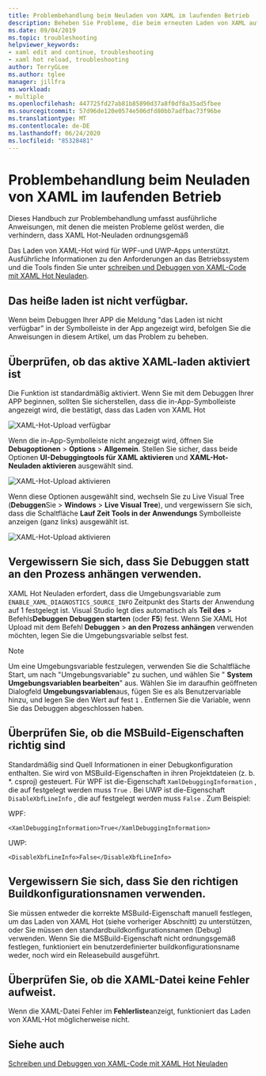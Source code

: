```yaml
---
title: Problembehandlung beim Neuladen von XAML im laufenden Betrieb
description: Beheben Sie Probleme, die beim erneuten Laden von XAML auftreten können.
ms.date: 09/04/2019
ms.topic: troubleshooting
helpviewer_keywords:
- xaml edit and continue, troubleshooting
- xaml hot reload, troubleshooting
author: TerryGLee
ms.author: tglee
manager: jillfra
ms.workload:
- multiple
ms.openlocfilehash: 447725fd27ab81b85890d37a8f0df8a35ad5fbee
ms.sourcegitcommit: 57d96de120e0574e506dfd80bb7adfbac73f96be
ms.translationtype: MT
ms.contentlocale: de-DE
ms.lasthandoff: 06/24/2020
ms.locfileid: "85328481"
---
```

# <a name="troubleshooting-xaml-hot-reload"></a>Problembehandlung beim Neuladen von XAML im laufenden Betrieb

Dieses Handbuch zur Problembehandlung umfasst ausführliche Anweisungen, mit denen die meisten Probleme gelöst werden, die verhindern, dass XAML Hot-Neuladen ordnungsgemäß

Das Laden von XAML-Hot wird für WPF-und UWP-Apps unterstützt. Ausführliche Informationen zu den Anforderungen an das Betriebssystem und die Tools finden Sie unter [schreiben und Debuggen von XAML-Code mit XAML Hot Neuladen](xaml-hot-reload.md).

## <a name="hot-reload-is-not-available"></a>Das heiße laden ist nicht verfügbar.

Wenn beim Debuggen Ihrer APP die Meldung "das Laden ist nicht verfügbar" in der Symbolleiste in der App angezeigt wird, befolgen Sie die Anweisungen in diesem Artikel, um das Problem zu beheben.

## <a name="verify-that-xaml-hot-reload-is-enabled"></a>Überprüfen, ob das aktive XAML-laden aktiviert ist

Die Funktion ist standardmäßig aktiviert. Wenn Sie mit dem Debuggen Ihrer APP beginnen, sollten Sie sicherstellen, dass die in-App-Symbolleiste angezeigt wird, die bestätigt, dass das Laden von XAML Hot

![XAML-Hot-Upload verfügbar](../debugger/media/xaml-hot-reload-available.png)

Wenn die in-App-Symbolleiste nicht angezeigt wird, öffnen Sie **Debugoptionen**  >  **Options**  >  **Allgemein**. Stellen Sie sicher, dass beide Optionen **UI-Debuggingtools für XAML aktivieren** und **XAML-Hot-Neuladen aktivieren** ausgewählt sind.

![XAML-Hot-Upload aktivieren](../debugger/media/xaml-hot-reload-enable.png)

Wenn diese Optionen ausgewählt sind, wechseln Sie zu Live Visual Tree (**Debuggen**Sie  >  **Windows**  >  **Live Visual Tree**), und vergewissern Sie sich, dass die Schaltfläche **Lauf Zeit Tools in der Anwendungs** Symbolleiste anzeigen (ganz links) ausgewählt ist.

![XAML-Hot-Upload aktivieren](../debugger/media/xaml-hot-reload-show-runtime-tools.png)

## <a name="verify-that-you-use-start-debugging-rather-than-attach-to-process"></a>Vergewissern Sie sich, dass Sie Debuggen statt an den Prozess anhängen verwenden.

XAML Hot Neuladen erfordert, dass die Umgebungsvariable zum `ENABLE_XAML_DIAGNOSTICS_SOURCE_INFO` Zeitpunkt des Starts der Anwendung auf 1 festgelegt ist. Visual Studio legt dies automatisch als **Teil des**  >  Befehls**Debuggen Debuggen starten** (oder **F5**) fest. Wenn Sie XAML Hot Upload mit dem Befehl **Debuggen**  >  **an den Prozess anhängen** verwenden möchten, legen Sie die Umgebungsvariable selbst fest.

> [!NOTE]
> Um eine Umgebungsvariable festzulegen, verwenden Sie die Schaltfläche Start, um nach "Umgebungsvariable" zu suchen, und wählen Sie " **System Umgebungsvariablen bearbeiten**" aus. Wählen Sie im daraufhin geöffneten Dialogfeld **Umgebungsvariablen**aus, fügen Sie es als Benutzervariable hinzu, und legen Sie den Wert auf fest `1` . Entfernen Sie die Variable, wenn Sie das Debuggen abgeschlossen haben.

## <a name="verify-that-your-msbuild-properties-are-correct"></a>Überprüfen Sie, ob die MSBuild-Eigenschaften richtig sind

Standardmäßig sind Quell Informationen in einer Debugkonfiguration enthalten. Sie wird von MSBuild-Eigenschaften in ihren Projektdateien (z. b. *. csproj) gesteuert. Für WPF ist die-Eigenschaft `XamlDebuggingInformation` , die auf festgelegt werden muss `True` . Bei UWP ist die-Eigenschaft `DisableXbfLineInfo` , die auf festgelegt werden muss `False` . Zum Beispiel:

WPF:

`<XamlDebuggingInformation>True</XamlDebuggingInformation>`

UWP: 

`<DisableXbfLineInfo>False</DisableXbfLineInfo>`

## <a name="verify-that-you-are-using-the-correct-build-configuration-name"></a>Vergewissern Sie sich, dass Sie den richtigen Buildkonfigurationsnamen verwenden.

Sie müssen entweder die korrekte MSBuild-Eigenschaft manuell festlegen, um das Laden von XAML Hot (siehe vorheriger Abschnitt) zu unterstützen, oder Sie müssen den standardbuildkonfigurationsnamen (Debug) verwenden. Wenn Sie die MSBuild-Eigenschaft nicht ordnungsgemäß festlegen, funktioniert ein benutzerdefinierter buildkonfigurationsname weder, noch wird ein Releasebuild ausgeführt.

## <a name="verify-that-your-xaml-file-has-no-errors"></a>Überprüfen Sie, ob die XAML-Datei keine Fehler aufweist.

Wenn die XAML-Datei Fehler im **Fehlerliste**anzeigt, funktioniert das Laden von XAML-Hot möglicherweise nicht.

## <a name="see-also"></a>Siehe auch

[Schreiben und Debuggen von XAML-Code mit XAML Hot Neuladen](xaml-hot-reload.md)
